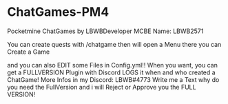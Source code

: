 # ChatGames-PM4
Pocketmine ChatGames by LBWBDeveloper
MCBE Name: LBWB2571


You can create quests with /chatgame then will open a Menu there you can Create a Game

and you can also EDIT some Files in Config.yml!!
When you want, you can get a FULLVERSION Plugin with Discord LOGS it when and who created a ChatGame!
More Infos in my Discord: LBWB#4773
Write me a Text why do you need the FullVersion and i will Reject or Approve you the FULL VERSION!
